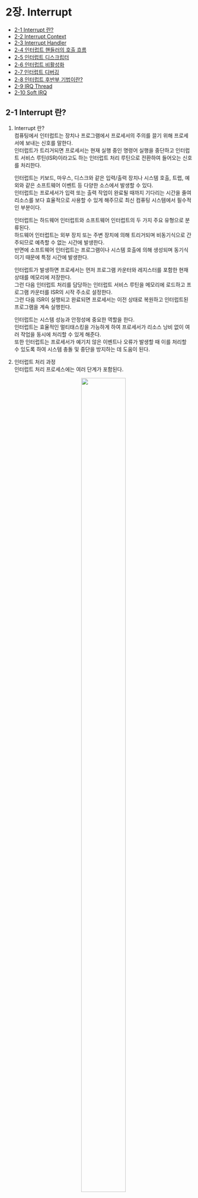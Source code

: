 # 2장. Interrupt

  * [2-1 Interrupt 란?](#2-1-interrupt-란)
  * [2-2 Interrupt Context](#2-2-interrupt-context)
  * [2-3 Interrupt Handler](#2-3-interrupt-handler)
  * [2-4 인터럽트 핸들러의 호출 흐름](#2-4-인터럽트-핸들러의-호출-흐름)
  * [2-5 인터럽트 디스크립터](#2-5-인터럽트-디스크립터)
  * [2-6 인터럽트 비활성화](#2-6-인터럽트-비활성화)
  * [2-7 인터럽트 디버깅](#2-7-인터럽트-디버깅)
  * [2-8 인터럽트 후반부 기법이란?](#2-8-인터럽트-후반부-기법이란)
  * [2-9 IRQ Thread](#2-9-irq-thread)
  * [2-10 Soft IRQ](#2-10-soft-irq)

## 2-1 Interrupt 란?
  1. Interrupt 란?  
      컴퓨팅에서 인터럽트는 장치나 프로그램에서 프로세서의 주의를 끌기 위해 프로세서에 보내는 신호를 말한다.  
      인터럽트가 트리거되면 프로세서는 현재 실행 중인 명령어 실행을 중단하고 인터럽트 서비스 루틴(ISR)이라고도 하는 인터럽트 처리 루틴으로 전환하여 들어오는 신호를 처리한다.

      인터럽트는 키보드, 마우스, 디스크와 같은 입력/출력 장치나 시스템 호출, 트랩, 예외와 같은 소프트웨어 이벤트 등 다양한 소스에서 발생할 수 있다.  
      인터럽트는 프로세서가 입력 또는 출력 작업이 완료될 때까지 기다리는 시간을 줄여 리소스를 보다 효율적으로 사용할 수 있게 해주므로 최신 컴퓨팅 시스템에서 필수적인 부분이다.

      인터럽트는 하드웨어 인터럽트와 소프트웨어 인터럽트의 두 가지 주요 유형으로 분류된다.  
      하드웨어 인터럽트는 외부 장치 또는 주변 장치에 의해 트리거되며 비동기식으로 간주되므로 예측할 수 없는 시간에 발생한다.  
      반면에 소프트웨어 인터럽트는 프로그램이나 시스템 호출에 의해 생성되며 동기식이기 때문에 특정 시간에 발생한다.

      인터럽트가 발생하면 프로세서는 먼저 프로그램 카운터와 레지스터를 포함한 현재 상태를 메모리에 저장한다.  
      그런 다음 인터럽트 처리를 담당하는 인터럽트 서비스 루틴을 메모리에 로드하고 프로그램 카운터를 ISR의 시작 주소로 설정한다.  
      그런 다음 ISR이 실행되고 완료되면 프로세서는 이전 상태로 복원하고 인터럽트된 프로그램을 계속 실행힌다.

      인터럽트는 시스템 성능과 안정성에 중요한 역할을 한다.  
      인터럽트는 효율적인 멀티태스킹을 가능하게 하여 프로세서가 리소스 낭비 없이 여러 작업을 동시에 처리할 수 있게 해준다.  
      또한 인터럽트는 프로세서가 예기치 않은 이벤트나 오류가 발생할 때 이를 처리할 수 있도록 하여 시스템 충돌 및 중단을 방지하는 데 도움이 된다.  

  2. 인터럽트 처리 과정  
    인터럽트 처리 프로세스에는 여러 단계가 포함된다.  

      <center><img src="../images/2.interrupt/Interrupt_Handling_Process.png" width="50%" height="75%"></center>

      1. 인터럽트 발생  
        인터럽트 처리 프로세스의 첫 번째 단계는 인터럽트 발생이다.  
        인터럽트는 키보드, 마우스 또는 디스크 드라이브와 같은 하드웨어 장치 또는 장치 드라이버 또는 운영 체제 서비스와 같은 소프트웨어 프로그램에 의해 발생할 수 있다.
      2. 인터럽트 알림  
        인터럽트가 발생하면 하드웨어 장치 또는 프로그램이 프로세서에 신호를 보내 인터럽트를 알린다.  
        이 신호는 일반적으로 장치 또는 프로그램을 프로세서에 연결하는 전용 회선인 하드웨어 인터럽트 라인을 통해 전송된다.
      3. 인터럽트 승인  
        프로세서는 인터럽트 신호를 승인하여 장치 또는 프로그램에 요청을 수신했음을 알려야한다.  
        이는 인터럽트 라인을 통해 승인 신호를 다시 전송하여 수행된다.
      4. 인터럽트 처리  
        인터럽트가 승인되면 프로세서는 인터럽트의 원인을 파악하고 적절한 인터럽트 핸들러 루틴을 실행해야 한다.  
        이 루틴은 인터럽트 요청을 처리하도록 특별히 설계된 코드 조각이다.
      5. 인터럽트 서비스  
        인터럽트 핸들러 루틴은 인터럽트 요청을 처리하는 데 필요한 작업을 수행한다.  
        여기에는 장치에서 데이터 읽기, 장치에 데이터 쓰기 또는 인터럽트 처리에 필요한 기타 작업 수행이 포함될 수 있다.
      6. 인터럽트 완료  
        인터럽트가 처리되면 프로세서는 인터럽트 요청이 완료되었음을 나타내는 신호를 장치 또는 프로그램에 보낸다.  
        그러면 장치 또는 프로그램이 정상 작동을 재개할 수 있다.

      요약하면 인터럽트 처리 프로세스에는 인터럽트 발생, 알림, 승인, 처리, 서비스 및 완료를 포함한 여러 단계가 포함된다.  
      각 단계는 컴퓨터 시스템의 효율적인 작동에 매우 중요하며 시스템 충돌이나 성능 문제를 방지하기 위해 신중하게 관리해야 한다.

## 2-2 Interrupt Context  
  1. 인터럽트 컨텍스트란?  
      인터럽트가 발생하면 프로세서는 현재 실행을 중지하고 인터럽트 핸들러 루틴으로 제어권을 넘긴다.  
      인터럽트 핸들러 루틴은 인터럽트 컨텍스트라는 특수 실행 컨텍스트에서 실행된다.  
      인터럽트 컨텍스트는 다른 시스템 작업을 방해하지 않고 빠르고 효율적으로 작업을 수행해야 하므로 프로세서의 일반 실행 컨텍스트와 다르다.

      * 인터럽트 컨텍스트의 특징  
        1. 인터럽트를 처리하는 동안에만 존재하는 임시 컨텍스트
        2. 프로세서의 일반 실행 컨텍스트보다 높은 우선 순위로 실행
        3. 시스템 리소스에 대한 액세스가 제한됨
        4. 다른 시스템 작업을 방해하지 않도록 작업을 빠르고 효율적으로 완료해야 함
        5. 중단된 프로세스의 상태를 저장하고 복원할 수 있어야 함

  2. 인터럽트 컨텍스트가 중요한 이유  
      인터럽트 컨텍스트가 중요한 이유는 시스템이 다른 시스템 작업을 방해하지 않고 인터럽트를 빠르고 효율적으로 처리할 수 있기 때문이다.  
      인터럽트는 하드웨어 오류나 사용자 입력과 같이 즉각적인 주의가 필요한 이벤트를 처리하는 데 사용된다.  
      만약, 인터럽트 핸들러 루틴이 작업을 완료하는 데 시간이 너무 오래 걸린다면 다른 시스템 작업을 방해하고 시스템 불안정을 초래할 수 있다.

      인터럽트 컨텍스트는 인터럽트된 프로세스의 상태를 저장하고 복원하는 메커니즘을 제공하므로 인터럽트 컨텍스트도 중요하다.  
      인터럽트가 발생하면 프로세서는 인터럽트된 프로세스의 상태를 저장하고 인터럽트 핸들러 루틴에 제어권을 넘긴다.  
      그러면 인터럽트 처리기 루틴은 해당 상태를 저장하고 필요에 따라 인터럽트된 프로세스의 상태를 수정할 수 있다.  
      인터럽트 처리기 루틴이 완료되면 인터럽트된 프로세스의 상태를 복원하고 제어권을 다시 인터럽트된 프로세스로 전송한다.

## 2-3 Interrupt Handler  
  인터럽트 핸들러는 인터럽트가 감지될 때 실행되는 작은 코드 조각이다.  
  인터럽트 핸들러는 운영 체제의 중요한 부분이며 입출력 작업, 장치 드라이버 및 기타 저수준 시스템 기능을 처리하는 데 사용된다.

  1. 인터럽트 핸들러란?  
      인터럽트 핸들러는 인터럽트에 대한 응답으로 실행되는 함수이다.  
      인터럽트가 발생하면 프로세서는 현재 프로그램의 실행을 중지하고 인터럽트 핸들러에 제어권을 넘긴다.  
      인터럽트 핸들러는 인터럽트를 처리하고 인터럽트된 프로그램에 제어권을 다시 돌려주는 역할을 한다.

      인터럽트 핸들러는 다음과 같은 다양한 시스템 기능에 사용된다.  

      * 장치 드라이버: 인터럽트 핸들러는 하드 드라이브, 키보드, 네트워크 어댑터와 같은 장치에서 생성된 하드웨어 인터럽트를 처리하는 데 사용된다.  
      * 입력/출력 작업: 인터럽트 핸들러는 디스크 읽기 및 쓰기, 네트워크 트래픽 및 기타 데이터 전송과 같은 입력/출력 작업을 관리하는 데 사용된다.
      * 시스템 호출: 인터럽트 핸들러는 사용자 프로그램이 만든 시스템 호출을 처리하는 데 사용된다.

  2. 인터럽트 벡터란?  
      인터럽트 벡터는 인터럽트를 해당 인터럽트 핸들러에 매핑하는 데 사용되는 데이터 구조이다.  
      각 인터럽트에는 고유한 인터럽트 번호가 할당되며, 이 번호는 인터럽트 벡터 테이블의 색인을 생성하는 데 사용된다.  
      인터럽트 벡터 테이블에는 가능한 각 인터럽트에 대한 인터럽트 핸들러 루틴에 대한 포인터 목록이 포함되어 있다.

      인터럽트가 트리거되면 CPU는 인터럽트 벡터 테이블에서 해당 항목을 조회하여 해당 인터럽트에 대한 인터럽트 핸들러 루틴의 주소를 찾는다.  
      그런 다음 이 주소가 프로그램 카운터(PC) 레지스터에 로드되어 CPU가 인터럽트 핸들러 코드를 실행하기 시작한다.

      인터럽트 벡터는 시스템의 하드웨어 계층과 소프트웨어 계층 사이에 추상화 수준을 제공하는 데 사용된다.  
      이를 통해 운영 체제는 기본 하드웨어 플랫폼에 관계없이 일관된 방식으로 인터럽트를 처리할 수 있다.

      * 인터럽트 벡터 테이블  
        인터럽트 벡터 테이블은 운영 체제에서 인터럽트를 관리하는 데 사용되는 데이터 구조이다.  
        인터럽트 번호를 해당 인터럽트 핸들러에 매핑하는 테이블이다.  
        인터럽트 벡터 테이블은 일반적으로 메모리에 저장되며 시스템 시작 중에 운영 체제에 의해 초기화된다.

        인터럽트 벡터 테이블의 각 항목에는 해당 인터럽트 번호에 대한 인터럽트 처리기 루틴의 주소가 포함되어 있다.  
        인터럽트가 발생하면 CPU는 인터럽트 번호를 사용하여 인터럽트 벡터 테이블을 인덱싱하여 인터럽트 핸들러 루틴의 주소를 찾는다.

      * 인터럽트 벡터 테이블 관리  
        인터럽트 벡터 테이블은 일반적으로 운영 체제에서 관리한다.  
        운영 체제는 시스템 시작 시 테이블을 초기화하고 런타임 중에 필요에 따라 업데이트할 책임이 있다.

        일부 운영 체제에서는 사용자 수준 프로그램이 인터럽트 벡터 테이블의 항목을 수정하여 자체 인터럽트 핸들러를 설치할 수 있다.  
        그러나 이는 일반적으로 특정 인터럽트에 대해서만 허용되며 일반적으로 권한이 있는 사용자로 제한된다.

## 2-4 인터럽트 핸들러의 호출 흐름  
  인터럽트 서비스 루틴(ISR)이라고도 하는 인터럽트 핸들러는 하드웨어 인터럽트 서비스를 담당하는 운영 체제 커널의 중요한 부분이다.  
  하드웨어 장치에서 인터럽트가 발생하면 프로세서는 현재 작업을 일시 중단하고 인터럽트 핸들러로 제어권을 전송한다.
  
  1. 인터럽트 벡터 테이블  
      하드웨어 장치가 인터럽트를 생성하면 프로세서에 신호를 보내면 프로세서는 현재 프로그램의 실행을 중지하고 인터럽트 벡터 테이블로 알려진 특정 메모리 위치로 점프한다.  
      인터럽트 벡터 테이블은 각 장치에 대한 인터럽트 핸들러의 메모리 주소를 포함하는 포인터 테이블이다.

      프로세서는 장치에서 생성된 인터럽트 번호를 사용하여 인터럽트 벡터 테이블에 인덱싱하고 해당 인터럽트 처리기의 주소를 가져온다.  
      그런 다음 인터럽트 핸들러가 실행되어 인터럽트를 처리한다.

  2. 인터럽트 핸들러의 호출 흐름  
    인터럽트 핸들러의 호출 흐름은 진입, 실행, 종료의 세 단계로 나눌 수 있다.

      1. 진입 단계  
          인터럽트가 발생하면 프로세서는 인터럽트된 태스크의 현재 상태를 스택에 저장하고 인터럽트 핸들러에 대한 새 실행 컨텍스트를 설정한다.  
          그런 다음 프로세서는 인터럽트 벡터 테이블에서 가져온 인터럽트 핸들러의 메모리 주소로 점프한다.

          인터럽트 핸들러가 입력되면 인터럽트 처리를 위한 환경을 설정하기 위해 몇 가지 중요한 작업을 수행한다.  
          이러한 작업에는 재귀적 인터럽트 처리를 방지하기 위해 동일한 유형의 추가 인터럽트를 비활성화하고, CPU 컨텍스트를 저장하고, 인터럽트를 승인하는 작업이 포함된다.

      2. 실행 단계  
          인터럽트 핸들러가 인터럽트 처리를 위한 환경을 설정하면 실제 인터럽트 처리 코드를 실행한다.  
          이 코드는 인터럽트를 생성한 특정 장치에 따라 달라질 수 있다.

          이 단계에서 인터럽트 핸들러는 장치에서 데이터를 읽고 메모리에 저장하거나 장치에 필요한 다른 작업을 수행한다.  
          또한 인터럽트 핸들러는 인터럽트 컨트롤러에 인터럽트 종료(EOI) 신호를 전송하여 인터럽트 처리 프로세스가 끝났음을 알린다.

      3. 종료 단계  
          인터럽트 처리 코드가 실행된 후 인터럽트 핸들러는 필요한 정리 작업을 수행하고 진입 단계에서 저장된 CPU 컨텍스트를 복원한다.  
          이러한 작업에는 인터럽트를 다시 활성화하고 인터럽트된 작업의 실행을 재개하는 작업이 포함된다.

          인터럽트 처리기가 정리 작업을 완료하면 중단된 작업으로 제어권이 반환되고 시스템이 정상 작동을 재개한다.

  3. 인터럽트 핸들러 등록 과정  
      1. 인터럽트 핸들러 함수 정의  
        인터럽트 핸들러를 등록하는 첫 번째 단계는 인터럽트를 처리할 함수를 정의하는 것이다.  
        이 함수는 처리할 인터럽트 번호와 일치하는 올바른 서명을 가져야 한다.  
        Linux 커널에서 인터럽트 핸들러는 `irqreturn_t` 반환 유형으로 선언되며 인터럽트 번호와 데이터 구조에 대한 포인터라는 두 가지 인수를 받는다.
          * [(참고) irqreturn_t 구조체](#참고-irqreturn_t-구조체)

      2. 인터럽트 회선 할당  
        다음 단계는 인터럽트 라인을 할당하는 것이다.  
        인터럽트 줄은 특정 하드웨어 장치와 연관된 고유 식별자이다.  
        Linux에서 인터럽트 라인은 정수로 표시된다.  
        `request_irq()` 함수는 인터럽트 회선을 할당하는 데 사용된다.

      3. 인터럽트 핸들러 등록  
        인터럽트 라인이 할당되면 인터럽트 핸들러를 커널에 등록할 수 있다.  
        이 작업은 `request_irq()` 함수를 사용하여 수행된다.
          ``` c
          int request_irq(unsigned int irq, irq_handler_t handler, unsigned long flags, const char *name, void *dev);
          ```
          irq: 처리할 인터럽트 회선 번호  
          handler: 인터럽트 핸들러 함수에 대한 함수 포인터  
          flags: 인터럽트의 동작을 제어하는 플래그
          name: 인터럽트를 요청하는 장치를 식별하는 문자열  
          dev: 인터럽트를 요청하는 디바이스에 대한 포인터

      4. 인터럽트 회선 활성화  
        마지막 단계는 인터럽트 라인을 활성화하는 것이다.  
        이 작업은 `enable_irq()` 함수를 사용하여 수행된다.  
        인터럽트 회선이 활성화되면 인터럽트 핸들러가 인터럽트를 수신하기 시작한다.
          ``` c
          void enable_irq(unsigned int irq);
          ```
          irq: 활성화할 인터럽트 번호

## 2-5 인터럽트 디스크립터  
  Linux 커널에서 인터럽트 디스크립터는 인터럽트를 관리하는 데 사용되는 데이터 구조체이다.
  
  1. 인터럽트 디스크립터 구조체  
      인터럽트 디스크립터는 특정 인터럽트에 대한 인터럽트 핸들러를 관리하는 데 사용되는 데이터 구조체이다.
      
      ``` c
      #include <irqdesc.h>
      
      struct irq_desc {
        irq_flow_handler_t handle_irq;
        struct irq_chip * chip;
        struct msi_desc * msi_desc;
        void * handler_data;
        void * chip_data;
        struct irqaction * action;
        unsigned int status;
        unsigned int depth;
        unsigned int wake_depth;
        unsigned int irq_count;
        unsigned int irqs_unhandled;
        unsigned long last_unhandled;
        spinlock_t lock;
      #ifdef CONFIG_SMP
        cpumask_t affinity;
        unsigned int cpu;
      #endif
      #if defined(CONFIG_GENERIC_PENDING_IRQ) || defined(CONFIG_IRQBALANCE)
        cpumask_t pending_mask;
      #endif
      #ifdef CONFIG_PROC_FS
        struct proc_dir_entry * dir;
      #endif
        const char * name;
      };  
      ```
      status : 인터럽트 라인의 상태
      * IRQ_DISABLED : 인터럽트 라인이 비활성화됨
      * IRQ_INPROGRESS : 인터럽트 처리기가 현재 실행 중  
      * IRQ_PENDING : 인터럽트가 발생했지만 아직 처리되지 않음
      * IRQ_NOREQUEST : 인터럽트가 요청되지 않았음

      action : 인터럽트 라인과 연관된 인터럽트 핸들러 함수를 정의하는 연결된 `irqaction` 구조체 리스트
      * [(참고) irqaction 구조체](#참고-irqaction-구조체)

      depth : 인터럽트 핸들러가 중첩된 횟수  
      irq_count : 인터럽트가 발생한 횟수  
      wake_depth : 인터럽트가 시스템을 깨운 횟수  
      irq : 인터럽트 번호  
      threads_running : 인터럽트 라인에서 실행 중인 스레드 수  
      threads_handled: 인터럽트 핸들러가 처리한 스레드 수  
      last_unhandled: 인터럽트 핸들러가 마지막으로 처리한 스레드

  2. 인터럽트 발생 횟수를 저장 방법  
      인터럽트 관리의 중요한 측면 중 하나는 인터럽트 발생 횟수를 추적하는 것이다.  
      이는 일반적으로 인터럽트가 발생할 때마다 카운터를 증가시키는 방식으로 수행된다.

      Linux에서 `irq_desc` 구조체에는 인터럽트 발생 횟수를 저장하는 카운트 필드가 포함되어 있다.  
      인터럽트가 발생할 때마다 카운트 필드가 증가하며, 커널은 각 인터럽트가 발생한 횟수를 추적할 수 있다.
      이를 통해 디버깅 및 성능 분석에 사용할 수 있다.  

      카운트 필드 외에도 `irqaction` 구조체에는 인터럽트 번호를 식별하는 irq 필드도 포함되어 있습니다. 이를 통해 커널은 각 `irqaction` 구조를 특정 인터럽트와 연관시킬 수 있습니다.

## 2-6 인터럽트 비활성화  
  인터럽트를 비활성화하면 명시적으로 다시 활성화할 때까지 프로세서가 새 인터럽트에 응답하지 못한다.  
  이는 들어오는 인터럽트에 의해 중단될 가능성 없이 코드의 중요한 부분이 원자 단위로 실행되도록 해야 하는 일부 상황에서 유용할 수 있다.

  1. 인터럽트를 비활성화 시점  
    인터럽트를 비활성화하면 시스템 성능에 상당한 영향을 미칠 수 있으므로 필요한 경우에만 신중하게 수행해야 한다는 점에 유의해야 한다.  
    일반적으로 인터럽트를 가능한 한 짧은 시간 동안 비활성화했다가 가능한 한 빨리 다시 활성화해야 한다.
      1. SoC에서 정의한 하드웨어 블록에 정확한 시퀀스를 줘야할 경우  
      2. 시스템이 유휴 상태에 진입하기 직전의 '시스템의 상태 정보' 값을 저장하는 동작  
      3. 각 디바이스 드라이버가 서스펜드 모드로 진입할 때 디바이스 드라이버에 데이터 시트에서 명시 대로 정확한 특정 시퀀스를 줘야 할 경우
      4. 예외가 발생해서 시스템 리셋을 시키기 전

## 2-7 인터럽트 디버깅  
  1. /proc/interrupts  
      `/proc/interrupts` 파일은 인터럽트 핸들러 목록과 각 인터럽트가 발생한 횟수를 제공한다.  
      이 정보는 문제를 일으키는 인터럽트 처리기를 식별하는 데 도움이 될 수 있으므로 인터럽트 관련 문제를 디버깅할 때 유용하다.  
      `/proc/interrupts` 파일의 내용을 보려면 다음 명령을 실행하면 된다.  

      ``` bash
      $ cat /proc/interrupts
      ```
      그러면 각 인터럽트, 인터럽트 발생 횟수, 관련 인터럽트 처리기가 나열된 테이블이 표시된다.
      ``` bash
      ~$ cat /proc/interrupts
           CPU0       CPU1       CPU2       CPU3
      11:   25850592    9062984   14661780   11677172     GICv3  27 Level     arch_timer
      13:    5088356          0          0          0     GICv3  34 Level     ahci[2140000.ahci]
      14:          0          0          0          0     GICv3  38 Level     virtio0
      17:          0          0          0          0     GICv3  35 Level     ehci_hcd:usb1
      18:          0          0          0          0     GICv3 117 Edge      GPIO Key POWEROFF
      20:        126     374157          0          0       MSI 49152 Edge      xhci_hcd
      21:          0      14772          0          0       MSI 81920 Edge      virtio1-config
      22:         36          0          0    7704173       MSI 81921 Edge      virtio1-input.0
      23:         54          0    4018205          0       MSI 81922 Edge      virtio1-output.0
      24:          0          0          0          0       MSI 163840 Edge      virtio2-config
      25:       3816          0          0   25839364       MSI 163841 Edge      virtio2-virtqueues
      27:        417          0          0          0       MSI 16384 Edge      snd_hda_intel:card0
      IPI0:   1531396    1483571    1385372    1468393       Rescheduling interrupts
      IPI1:   9811931   14079844   12404008   12314432       Function call interrupts
      IPI2:         0          0          0          0       CPU stop interrupts
      IPI3:         0          0          0          0       CPU stop (for crash dump) interrupts
      IPI4:         0          0          0          0       Timer broadcast interrupts
      IPI5:         0          0          0          0       IRQ work interrupts
      IPI6:         0          0          0          0       CPU wake-up interrupts
      Err:          0
      ```

  2. 인터럽트 이벤트 추적  
    ftrace는 Linux 커널에 포함된 강력한 추적 도구이다.  
    인터럽트 핸들러 함수의 실행을 추적하여 인터럽트를 디버깅하는 데 사용할 수 있다.  
    ftrace로 인터럽트 이벤트를 추적하려면 다음 단계를 수행하면 된다.  

      1. ftrace를 활성화  
          ``` bash
          $ echo 1 > /sys/kernel/debug/tracing/tracing_on
          ```
      2. 인터럽트 이벤트를 활성화  
          ``` bash
          $ echo irq_handler_entry > /sys/kernel/debug/tracing/set_event
          $ echo irq_handler_exit > /sys/kernel/debug/tracing/set_event
          ```
      3. ftrace 로그의 출력 확인  
          ``` bash
          $ cat /sys/kernel/debug/tracing/trace
          ```
    
## 2-8 인터럽트 후반부 기법이란?  
  인터럽트는 하드웨어 장치, 타이머 또는 소프트웨어 인터럽트 등 다양한 소스에서 발생할 수 있다.  
  인터럽트가 발생하면 시스템은 현재 프로세스의 실행을 중지하고 특정 인터럽트를 처리하도록 설계된 특수 함수인 인터럽트 핸들러로 이동한다.  
  그러나 인터럽트 핸들러 자체는 실행하는 데 상당한 시간이 걸릴 수 있으며, 이로 인해 나머지 시스템에 문제가 발생할 수 있다.  
  예를 들어 네트워크 카드가 수신되는 패킷마다 인터럽트를 생성하는 경우 인터럽트 핸들러는 이러한 인터럽트를 처리하는 데 대부분의 시간을 소비할 수 있으며, 이로 인해 다른 프로세스가 지연되거나 심지어 CPU 시간이 부족해질 수 있다.

  이 문제를 해결하기 위해 운영 체제에서는 인터럽트 하반부 처리라는 기술을 사용하는 경우가 많다.  
  인터럽트 하반부 처리는 주 인터럽트 처리기보다 낮은 우선 순위로 실행되는 지연된 인터럽트 처리기이다.  
  인터럽트 핸들러가 완료될 때까지 안전하게 지연될 수 있는 모든 처리를 수행하는 것이 이 처리기의 역할이다.

  1. 인터럽트 후반부 기법을 적용하는 이유  
      지연 인터럽트 처리라고도 하는 지연 인터럽트 기법은 커널 프로그래밍에서 인터럽트 처리를 나중으로 연기하여 시스템 성능과 안정성을 향상시키는 데 사용되는 기법이다. 

      지연 인터럽트 기법을 적용하는 이유를 살펴보기 전에 먼저 커널에서 인터럽트가 어떻게 작동하는지 이해해 보자.

      일반적인 커널 시스템에서 인터럽트는 들어오는 네트워크 패킷이나 마우스 클릭과 같이 시간에 민감한 이벤트를 처리하는 데 사용된다.  
      인터럽트가 발생하면 프로세서는 즉시 현재 작업을 일시 중단하고 인터럽트 핸들러 코드를 실행하기 시작한다.  
      핸들러가 작업을 완료하면 프로세서는 일시 중단된 작업을 다시 시작한다.

      그러나 인터럽트 처리에는 상당한 시간이 소요될 수 있으며, 그 동안 프로세서는 다른 작업을 실행할 수 없다.  
      이는 특히 인터럽트가 자주 발생하는 트래픽이 많은 시스템에서 성능 문제를 일으킬 수 있다.

      이 문제를 해결하기 위해 지연 인터럽트 기법이 사용된다.  
      커널 프로그래밍에 이 기법이 적용되는 몇 가지 이유는 다음과 같다.  

      1. 시스템 성능 개선  
        인터럽트 처리를 나중으로 연기함으로써 프로세서는 그 동안 다른 작업을 계속 실행할 수 있다.  
        따라서 인터럽트가 시스템 성능에 미치는 영향이 줄어들고 전반적인 시스템 응답성이 향상된다.
      
      2. 인터럽트 지연 시간 감소  
        인터럽트 지연 시간은 인터럽트가 처리되는 데 걸리는 시간이다.  
        인터럽트 처리를 나중으로 연기하면 시스템에서 인터럽트 지연 시간을 줄이고 실시간 성능을 개선할 수 있다.

      3. 간소화된 인터럽트 처리  
        인터럽트 처리는 특히 인터럽트 회선과 같은 공유 리소스를 처리할 때 복잡할 수 있다.  
        인터럽트 처리를 나중으로 연기함으로써 시스템은 인터럽트 처리를 간소화하고 경쟁 조건이나 기타 문제의 가능성을 줄일 수 있다.

      4. 보다 유연한 시스템 설계  
        인터럽트 처리를 늦추면 보다 유연한 시스템 설계가 가능하다.  
        예를 들어, 시스템에서 여러 인터럽트를 동시에 처리하거나 특정 인터럽트의 우선 순위를 다른 인터럽트보다 우선시할 수 있다.
        
  2. 인터럽트 콘텍스트에서 많은 일을 하면 발생하는 일  
      인터럽트는 인터럽트 컨텍스트와 프로세스 컨텍스트의 두 가지 컨텍스트에서 처리할 수 있다.

        * 인터럽트 컨텍스트는 인터럽트가 수신될 때 실행되는 커널 코드의 중요한 섹션이다.  
        이 컨텍스트에서 프로세서는 인터럽트 서비스에만 집중하며 다른 인터럽트나 프로세스 컨텍스트 코드에 의해 중단될 수 없다.  
        인터럽트와 연관된 인터럽트 핸들러 함수는 인터럽트 컨텍스트에서 실행된다.

        * 프로세스 컨텍스트는 정상적인 프로세스 관련 작업이 발생하는 커널의 정상적인 실행 환경이다.  
        프로세스 컨텍스트 코드는 다른 인터럽트 또는 프로세스 컨텍스트 코드에 의해 중단될 수 있다.

      인터럽트 컨텍스트에서 많은 작업이 수행되면 시스템이 응답하지 않거나 충돌이 발생할 수 있다.  
      이는 인터럽트 컨텍스트가 프로세스 컨텍스트보다 높은 우선순위로 실행되고 인터럽트 핸들러 기능이 완료될 때까지 다른 인터럽트 또는 프로세스 컨텍스트 코드가 차단될 수 있기 때문이다.

  3. Top Half / Bottom Half 란?  
      인터럽트가 발생하면, 시스템은 현재 실행 중인 프로그램을 중지하고 인터럽트 서비스 루틴 (ISR)으로 이동하여 이벤트를 처리한다.  
      ISR은 인터럽트를 처리하기 위해 필요한 작업을 수행하는데, 이는 데이터 구조 업데이트, I/O 작업 시작 또는 나중에 수행할 작업 스케줄링 등이 포함될 수 있다.

      ISR은 Top half와 Bottom half로 나뉜다.  
      Top half는 인터럽트가 발생한 시점에서 중단되며 인터럽트가 비활성화된 상태에서 실행된다.  
      주요 역할은 인터럽트를 처리하고 필요한 최소한의 레이턴시로 작업을 수행하는 것이다.  
      반면에 Bottom half는 인터럽트가 활성화된 상태에서 실행되며 비시간적 작업을 완료하는 것이 주요 역할이다.  
      이는 예를 들어, Top half에서 큐에 작업을 스케줄링하고, Bottom half에서 큐에서 작업을 가져와 처리하는 것이다.

      1. Top half  
        ISR의 Top half는 일반적으로 즉각적으로 완료되어야하는 빠르고 시간적으로 중요한 작업에 사용된다.  
        이러한 작업에는 레지스터와 컨텍스트 저장, 데이터 구조 업데이트, I/O 작업 시작 등이 포함된다.  
        ISR의 Top half는 인터럽트가 일어나는 동안 다른 인터럽트가 발생하지 않도록 인터럽트가 비활성화된 상태로 실행된다.  
        이렇게 함으로써, ISR은 다른 인터럽트로 인해 방해받지 않고 작업을 완료할 수 있다.

      2. Bottom half  
        ISR의 Top half가 완료되면, 시스템은 인터럽트를 활성화하고 정상적인 동작으로 돌아간다.  
        그런 다음 ISR의 Bottom half가 나중에 실행될 수 있도록 예약된다.  
        ISR의 Bottom half는 메모리 해제, 통계 업데이트, 나중에 수행될 작업 스케줄링과 같은 비시간적 작업을 완료하는 것이 주요 역할이다.

      ISR의 Bottom half는 일반적으로 지연 처리 프로시저 호출(DPC) 또는 태스크렛을 사용하여 구현된다.  
      이러한 메커니즘을 사용하면, Top half가 작업을 완료한 후에 Bottom half를 나중에 실행할 수 있다.  
      Bottom half는 인터럽트가 활성화된 별도의 컨텍스트에서 실행되며, 다른 인터럽트가 발생할 수 있도록 허용된다.

      요약하면, ISR의 Top half는 시간적으로 중요한 작업을 처리하는 반면, Bottom half는 비시간적인 작업을 완료하는 것이 주요 역할이다.  
      Top half와 Bottom half를 사용하면 시스템이 인터럽트를 효율적으로 처리할 수 있으며, 시간적으로 중요한 작업이 비시간적인 작업을 차단하지 않고 빠르게 완료되도록 보장한다.

  4. 인터럽트 후반부 처리 기법 종류  
      인터럽트 처리는 병목 현상이 발생할 수 있는 고성능 시스템에서 까다로운 작업이 될 수 있다.

      이 문제를 해결하기 위해 수년에 걸쳐 다양한 인터럽트 처리 기법이 개발되었다.  
      이러한 기술은 인터럽트 처리를 최적화하고 인터럽트 처리와 관련된 오버헤드를 줄일 수 있다.  

      1. 폴링 기반 인터럽트 처리  
        가장 기본적인 인터럽트 처리 기술은 폴링(polling)이다.  
        이 기술에서는 CPU가 계속해서 인터럽트 소스의 상태를 확인하여 인터럽트가 발생했는지 여부를 결정한다.  
        인터럽트가 발생하면 CPU는 인터럽트를 비활성화하고 현재 컨텍스트를 저장한 후 인터럽트를 처리한다.  
        폴링 기반 인터럽트 처리는 간단하고 직관적이지만, CPU 사이클에 대해 비효율적이고 낭비적일 수 있다.

      2. Bottom half 인터럽트 처리  
        이 기술에서는 CPU가 인터럽트가 발생하면 즉시 Top half를 실행하여 인터럽트를 처리한다.  
        Top half는 CPU 컨텍스트를 저장하고 인터럽트를 인식하는 등 시간적으로 중요한 작업을 수행한다.  
        Top half가 완료되면 Bottom half를 나중에 실행하도록 예약한다.  
        Bottom half는 프로세스를 깨우거나 지연된 작업을 수행하는 등 비시간적인 작업을 수행한다.  
        이 기술은 인터럽트 지연 시간을 줄이고 시스템 응답성을 향상시킬 수 있다.

      3. 태스크렛(Tasklets)  
        태스크렛은 지연 실행 모델을 사용하는 Bottom half 인터럽트 처리의 한 형태이다.  
        이 기술에서는 Top half가 나중에 실행할 태스크렛을 예약한다.  
        태스크렛은 가벼우며 인터럽트 컨텍스트에서 실행되므로, 처리 요구 사항이 낮거나 보통인 인터럽트를 처리하는 데 이상적이다.

      4. 소프트 인터럽트(Softirqs)  
        소프트 인터럽트는 지연 실행 모델을 사용하는 또 다른 하향식 인터럽트 처리 기술이다.  
        이 기술에서는 인터럽트 핸들러의 상위 부분이 소프트 인터럽트를 나중에 실행하도록 예약한다.  
        소프트 인터럽트는 태스크릿보다 더 무거운 가중치를 가지며 커널 스레드의 컨텍스트에서 실행되므로 처리 요구 사항이 높은 인터럽트를 처리하는 데 적합하다.

      5. 인터럽트 스레드(Interrupt Threads)  
        인터럽트 스레드는 인터럽트를 처리하기 위해 전용 커널 스레드를 사용하는 인터럽트 처리 기술이다.  
        이 기술에서는 인터럽트 핸들러의 상위 부분이 인터럽트 스레드를 깨우고 처리할 인터럽트 작업을 전달한다.  
        인터럽트 스레드는 자체 컨텍스트에서 인터럽트 핸들러를 실행하므로 시스템 성능과 확장성을 향상시킬 수 있다.

## 2-9 IRQ Thread
일부 경우에는 인터럽트 처리에 필요한 작업량이 인터럽트 핸들러가 처리하기에는 너무 많을 수 있다.  
이러한 경우 IRQ 스레드를 사용하여 인터럽트 핸들러에서 일부 작업을 분리할 수 있다.  
그럼, IRQ 스레드가 무엇이고 어떻게 작동하는지에 대해 알아보자.  

  1. IRQ 스레드란?  
      IRQ 스레드는 인터럽트 핸들러가 처리하기에는 처리 시간이 더 필요한 인터럽트를 처리하는 데 사용되는 커널 스레드이다.  
      인터럽트가 발생하면 인터럽트 핸들러는 기본 처리를 수행한 후 남은 처리를 처리하기 위해 IRQ 스레드를 예약한다.

      IRQ 스레드는 인터럽트 핸들러와 별도의 CPU 코어에서 실행되어 인터럽트 핸들러와 IRQ 스레드가 병렬로 실행될 수 있다.  
      이를 통해 인터럽트 처리에 소요되는 시간을 크게 줄여 시스템 성능을 향상시킬 수 있다.

  2. IRQ Thread 동작  
      인터럽트가 발생하면 인터럽트 핸들러가 실행된다.  
      인터럽트 핸들러가 처리하는 작업이 너무 많은 경우 인터럽트 핸들러는 나머지 처리를 위해 IRQ 스레드를 예약한다.

      IRQ 스레드는 인터럽트 핸들러와 별개의 CPU 코어에서 실행되므로 인터럽트 핸들러와 IRQ 스레드가 병렬로 실행될 수 있다.  
      인터럽트 핸들러는 일반적으로 인터럽트를 인식하고 인터럽트와 관련된 데이터를 가져오는 등 기본 처리를 수행한다.  
      그런 다음 IRQ 스레드가 더 많은 시간이 소요되는 처리를 수행한다.

      IRQ 스레드가 처리를 완료하면 일반적으로 인터럽트 핸들러에게 처리가 완료되었다는 알림을 보낸다.  
      인터럽트 핸들러는 필요한 최종 처리를 수행하고 인터럽트 처리 과정을 완료할 수 있다.

  3. IRQ 스레드 사용의 장점
      IRQ 스레드 사용은 다음과 같은 여러 가지 이점이 있다.  

      1. 성능 향상  
        IRQ 스레드는 인터럽트 처리 시간을 크게 줄여 시스템 성능을 향상시킨다.
      2. 지연 시간 감소  
        인터럽트 핸들러와 IRQ 스레드를 병렬로 실행함으로써 IRQ 스레드는 인터럽트 지연 시간을 줄여 하드웨어 장치를 더 빠르게 처리할 수 있다.
      3. 확장성  
        IRQ 스레드는 별도의 CPU 코어에서 인터럽트를 처리할 수 있으므로 멀티코어 시스템에서 확장성과 성능을 향상시킬 수 있다.

  4. IRQ 스레드 사용의 단점  
      IRQ 스레드를 사용하는 것에는 다음과 같은 단점도 있다.

      1. 복잡성 증가  
        IRQ 스레드는 인터럽트 처리 과정에 추가적인 복잡성을 추가하여 디버깅과 문제 해결을 더 어렵게 만들 수 있다.
      2. 오버헤드 증가  
        IRQ 스레드는 시스템에 추가 오버헤드를 추가하기 때문에 전반적인 성능을 저하시킬 수 있다.

  5. IRQ Thread 생성  
      다음은 IRQ 쓰레드를 생성하는 프로세스의 단계이다.  

      1. 커널 쓰레드 함수 정의  
        먼저, IRQ 쓰레드가 생성될 때 실행되는 커널 쓰레드 함수를 정의해야 한다.  
        이 함수는 장치에게 수신된 인터럽트 요청을 처리한다.  
          ``` c
          static irqreturn_t my_interrupt(int irq, void *dev_id);
          ```
          irq : 인터럽트를 트리거한 인터럽트 번호  
          dev_id :  매개변수는 인터럽트 요청 시 등록된 디바이스 데이터에 대한 포인터

      2. 인터럽트 요청  
        다음으로, 처리할 디바이스에 대해 인터럽트를 요청해야 한다.  
        이는 request_irq() 함수를 사용하여 수행된다. 
          ``` c 
          int request_irq(unsigned int irq, irq_handler_t handler, unsigned long flags, const char *name, void *dev);
          ```
          irq : 요청할 인터럽트 번호  
          handler : 1단계에서 정의한 인터럽트 핸들러 함수에 대한 포인터
          flags : 인터럽트 요청의 동작을 지정(공유 여부 등)  
          name : 커널 로그에서 인터럽트 요청을 식별하는 데 사용되는 문자열  
          dev : 인터럽트 핸들러 함수에 전달될 디바이스 데이터에 대한 포인터

      3. IRQ 스레드 생성  
        인터럽트가 요청되면 kthread_create() 함수를 사용하여 IRQ 스레드를 생성할 수 있다.  
          ``` c
          struct task_struct *kthread_create(int (*threadfn)(void *data), void *data, const char *namefmt, ...);
          ```
          threadfn : 1에서 정의한 커널 스레드 함수를 가리키는 포인터  
          data : 커널 스레드 함수에 전달해야 하는 데이터를 가리키는 포인터  
          namefmt : 커널 로그에서 IRQ 스레드를 식별하는 데 사용되는 문자열입

      4. IRQ 스레드를 깨우기  
        IRQ 스레드를 생성한 후, 인터럽트 요청을 처리할 수 있도록 깨워주어야 한다.  
        이를 위해 wake_up_process() 함수를 사용한다.  
          ``` c
          int wake_up_process(struct task_struct *tsk);
          ```
          tsk : 깨어나게 할 프로세스의 task_struct 구조체의 포인터

      5. 정리  
        IRQ 스레드가 더 이상 필요하지 않을 때, free_irq() 함수를 사용하여 인터럽트 요청을 해제하고, kthread_stop() 함수를 사용하여 IRQ 스레드를 종료해야 한다.
        free_irq() 함수는 request_irq()를 사용하여 이전에 등록된 인터럽트 요청 라인(IRQ)을 해제하는 데 사용된다.  
          ``` c
          void free_irq(unsigned int irq, void* dev_id);
          ```
          irq : 해제할 IRQ 번호
          dev_id : IRQ와 연관된 디바이스 ID

  6. IRQ 스레드의 예시  
    IRQ 스레드를 생성한 후에는, wait_event_interruptible() 또는 wait_event() 함수를 사용하여 인터럽트를 처리할 수 있다.  
    이러한 함수는 지정된 조건이 참이거나 스레드가 인터럽트될 때까지 스레드를 차단한다.  
    다음은 IRQ 스레드에 대한 예시이다.  

      ``` c
      #include <linux/kthread.h>

      static struct task_struct *irq_thread;

      static int irq_thread_func(void *data)
      {
          while (!kthread_should_stop()) {
            wait_event_interruptible(wait_queue, interrupt_occurred());
            // Handle the interrupt here
        }
        return 0;
      }

      static int __init my_module_init(void)
      {
          irq_thread = kthread_create(irq_thread_func, NULL, "irq_thread");
          if (IS_ERR(irq_thread)) {
              printk(KERN_ERR "Failed to create IRQ thread\n");
              return PTR_ERR(irq_thread);
          }
          wake_up_process(irq_thread);
          return 0;
      }

      static void __exit my_module_exit(void)
      {
          kthread_stop(irq_thread);
      }

      module_init(my_module_init);
      module_exit(my_module_exit);

      ```

      이 예제에서는 wait_event_interruptible() 함수를 사용하여 인터럽트를 기다린다.  
      wait_queue 변수는 인터럽트가 발생할 때 IRQ 스레드를 깨우는 대기열이다.  
      interrupt_occurred() 함수는 인터럽트가 발생할 때 true를 반환한다.

      wait_event_interruptible() 함수가 반환되면 IRQ 스레드는 스레드 컨텍스트에서 인터럽트를 처리할 수 있다.  
      IRQ 스레드는 필요한 처리를 수행한 다음 대기 상태로 돌아갈 수 있다.

## 2-10 Soft IRQ  
현대 컴퓨터 시스템에서 인터럽트 처리는 다양한 하드웨어 이벤트를 처리하는 중요한 메커니즘이다.  
인터럽트 처리는 처리과정에서 수행되어야 할 작업량에 따라 빠르거나 느릴 수 있다.  
경우에 따라 하드웨어 이벤트는 상당한 양의 처리를 필요로 하며, 따라서 전통적인 인터럽트 처리 방식만으로는 충분하지 않을 수 있다.  
이를 해결하기 위한 방법으로 소프트 IRQ를 사용한다.  

  1. 소프트 IRQ란?  
      소프트 IRQ (소프트웨어 인터럽트 요청)는 전통적인 인터럽트 핸들러보다 더 많은 처리 시간을 필요로 하는 이벤트를 처리하기 위해 Linux 커널에서 사용되는 메커니즘이다.  
      소프트 IRQ는 일반 인터럽트와 유사하지만, 지연 실행 방식으로 처리되므로 현재 인터럽트 핸들러가 실행을 완료한 후 처리된다.  
      소프트 IRQ는 일반 인터럽트로 처리할 수 없는 복잡한 이벤트를 처리할 수 있도록 한다.

  2. Soft IRQ 핸들러  
      소프트 IRQ 핸들러는 일반 인터럽트 핸들러와 유사하며 C 함수로 구현된다.  
      소프트 IRQ 핸들러는 커널 초기화 과정에서 등록되며, 소프트 IRQ 프레임워크에 의해 실행된다.  
      소프트 IRQ 이벤트가 발생하면 커널에서 소프트 IRQ 핸들러가 호출된다.  
      소프트 IRQ 핸들러는 현재 인터럽트 핸들러의 실행이 완료된 후에 실행되므로 지연 실행된다.

  3. Soft IRQ의 종류  
      Linux 커널은 여러 종류의 Soft IRQ를 지원하며, 각 Soft IRQ는 특정 유형의 이벤트를 처리한다.  
      일반적인 Soft IRQ는 다음과 같다.  
      1. Tasklets  
        Tasklets는 지연 처리가 필요한 작고 빠른 이벤트를 처리하는 데 사용되는 Soft  IRQ이다.  
        Tasklets는 인터럽트 컨텍스트에서 실행되며 빠르게 실행될 수 있도록 설계되었다.
      2. Workqueues  
        Workqueues는 처리 시간이 긴 이벤트를 처리하는 데 사용되는 Soft IRQ입니다.  
        Workqueues는 프로세스 컨텍스트에서 실행되며 긴 처리 시간이 필요한 이벤트를 처리할 수 있도록 설계되었다.
      3. Timer  
        타이머 Soft IRQ는 지정된 시간 이후에 발생하는 이벤트를 처리하는 데 사용된다.  
        타이머 Soft IRQ는 프로세스 컨텍스트에서 실행된다.

4. Soft IRQ Handler 실행  
      소프트 IRQ 핸들러는 현재 인터럽트 핸들러의 실행이 완료된 후에 실행되는 것처럼, 지연된 방식으로 실행된다.  
      소프트 IRQ 핸들러는 소프트 IRQ 프레임워크에 의해 호출되며, 이를 통해 올바른 컨텍스트에서 실행된다.  
      소프트 IRQ 핸들러는 하드웨어 이벤트, 다른 소프트 IRQ 핸들러 또는 커널 스레드에 의해 호출될 수 있다.
  
  

#### (참고) irqreturn_t 구조체
``` c
#include <linux/irqreturn.h>

typedef enum {
        IRQ_NONE        = (0 << 0),
        IRQ_HANDLED     = (1 << 0),
        IRQ_WAKE_THREAD = (1 << 1),
} irqreturn_t;
```
IRQ_NONE : 인터럽트 처리기가 인터럽트를 처리하지 않았으며 다음 인터럽트 처리기(있는 경우)로 전달되어야 함  
IRQ_HANDLED : 인터럽트 핸들러가 인터럽트를 성공적으로 처리했으며 추가 조치가 필요하지 않음  
IRQ_WAKE_THREAD : 인터럽트 핸들러가 인터럽트를 처리했지만 추가 처리를 커널 스레드로 연기했음  
(커널 스레드가 깨어나서 처리를 완료하기 위해 실행됨)

#### (참고) irqaction 구조체
``` c
struct irqaction {
  irq_handler_t handler;
  void * dev_id;
  void __percpu * percpu_dev_id;
  struct irqaction * next;
  irq_handler_t thread_fn;
  struct task_struct * thread;
  struct irqaction * secondary;
  unsigned int irq;
  unsigned int flags;
  unsigned long thread_flags;
  unsigned long thread_mask;
  const char * name;
  struct proc_dir_entry * dir;
};  
```
handler : 인터럽트 핸들러 함수  
dev_id : 디바이스 식별을 위한 쿠키  
percpu_dev_id : 디바이스 식별을 위한 쿠키  
next : 공유 인터럽트를 위한 다음 irqaction 포인터  
thread_fn : 스레드 인터럽트를 위한 인터럽트 핸들러 함수  
thread : 스레드 인터럽트를 위한 스레드 포인터  
secondary : 보조 인터럽트에 대한 포인터 (강제 스레딩)  
irq : 인터럽트 번호  
flags : 플래그  
  * IRQ_Gc_INIT_MASK_CACHE : 마스크 레그를 읽어 mask_cache를 초기화합니다.
  * IRQ_G_C_INIT_NESTED_LOCK : 부모 irq에서 irq_set_wake를 호출해야 하는 irq 칩에 대해 irq의 잠금 클래스를 중첩으로 설정합니다. 일반적으로 GPIO 구현
  * IRQ_G_C_MASK_CACHE_PER_TYPE : 마스크 캐시는 칩 유형별 비공개입니다.
  * IRQ_GC_NO_MASK : IRQ_DATA->마스크 계산하지 않음
  * IRQ_GC_BE_IO : 빅 엔디안 레지스터 액세스 사용(기본값: LE)

thread_flags : 스레드 관련 플래그  
thread_mask : 스레드 활동을 추적하기 위한 비트마스크  
name : 장치의 이름  
dir : proc/irq/NN/name 엔트리에 대한 포인터
